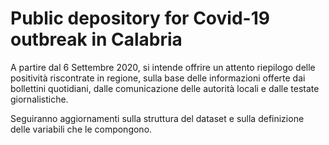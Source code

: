 # Public depository for Covid-19 outbreak in Calabria
A partire dal 6 Settembre 2020, si intende offrire un attento riepilogo delle positività riscontrate in regione, sulla base delle informazioni offerte dai bollettini quotidiani, dalle comunicazione delle autorità locali e dalle testate giornalistiche.

Seguiranno aggiornamenti sulla struttura del dataset e sulla definizione delle variabili che le compongono.
